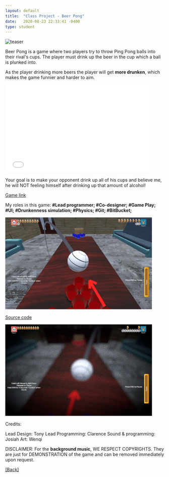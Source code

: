 ```yaml
---
layout: default
title:  "Class Project - Beer Pong"
date:   2020-08-23 22:33:41 -0400
type: student
---
```


![teaser](/assets/images/beer_pong_teaser.gif)

Beer Pong is a game where two players try to throw Ping Pong balls into their rival's cups. The player must drink up the beer in the cup which a ball is plunked into.

As the player drinking more beers the player will get <strong>more drunken</strong>, which makes the game funnier and harder to aim.

<iframe width="460" height="276" src="/assets/videos/Beer-Pong.mp4" frameborder="0" allowfullscreen></iframe>

Your goal is to make your opponent drink up all of his cups and believe me, he will NOT feeling himself after drinking up that amount of alcohol!

<a href="https://clivictr.itch.io/beer-pong">Game link</a>

My roles in this game: <strong>#Lead programmer; #Co-designer; #Game Play; #UI; #</strong><strong>Drunkenness simulation; #Physics; #Git; #BitBucket;</strong>

<img class="alignnone wp-image-167" src="/assets/images/beer_pong_1.jpg" alt="" width="465" height="290" />

<a href="https://bitbucket.org/ClarenceTR/bear-pong-ii/overview">Source code</a>

<img class="alignnone wp-image-21" src="/assets/images/beer_pong_2.png" alt="" width="466" height="289" />

Credits:

Lead Design: Tony
Lead Programming: Clarence
Sound &amp; programming: Josiah
Art: Wenqi

DISCLAIMER: For the <strong>background music</strong>, WE RESPECT COPYRIGHTS. They are just for DEMONSTRATION of the game and can be removed immediately upon request.

<a href="/">[Back]</a>